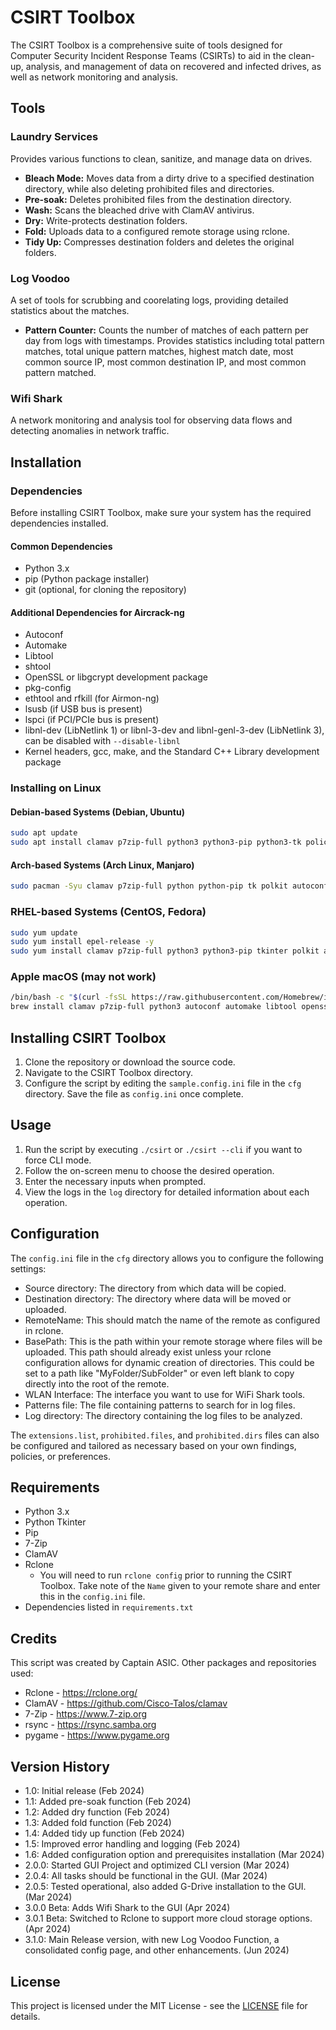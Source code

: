 # CSIRT Toolbox

The CSIRT Toolbox is a comprehensive suite of tools designed for Computer Security Incident Response Teams (CSIRTs) to aid in the clean-up, analysis, and management of data on recovered and infected drives, as well as network monitoring and analysis.

## Tools

### Laundry Services
Provides various functions to clean, sanitize, and manage data on drives.

- **Bleach Mode:** Moves data from a dirty drive to a specified destination directory, while also deleting prohibited files and directories.
- **Pre-soak:** Deletes prohibited files from the destination directory.
- **Wash:** Scans the bleached drive with ClamAV antivirus.
- **Dry:** Write-protects destination folders.
- **Fold:** Uploads data to a configured remote storage using rclone.
- **Tidy Up:** Compresses destination folders and deletes the original folders.

### Log Voodoo
A set of tools for scrubbing and coorelating logs, providing detailed statistics about the matches.

- **Pattern Counter:** Counts the number of matches of each pattern per day from logs with timestamps. Provides statistics including total pattern matches, total unique pattern matches, highest match date, most common source IP, most common destination IP, and most common pattern matched.

### Wifi Shark
A network monitoring and analysis tool for observing data flows and detecting anomalies in network traffic.

## Installation

### Dependencies

Before installing CSIRT Toolbox, make sure your system has the required dependencies installed.

#### Common Dependencies

- Python 3.x
- pip (Python package installer)
- git (optional, for cloning the repository)

#### Additional Dependencies for Aircrack-ng

- Autoconf
- Automake
- Libtool
- shtool
- OpenSSL or libgcrypt development package
- pkg-config
- ethtool and rfkill (for Airmon-ng)
- lsusb (if USB bus is present)
- lspci (if PCI/PCIe bus is present)
- libnl-dev (LibNetlink 1) or libnl-3-dev and libnl-genl-3-dev (LibNetlink 3), can be disabled with `--disable-libnl`
- Kernel headers, gcc, make, and the Standard C++ Library development package

### Installing on Linux

   #### Debian-based Systems (Debian, Ubuntu)

   ```bash
   sudo apt update
   sudo apt install clamav p7zip-full python3 python3-pip python3-tk policykit-1 autoconf automake libtool shtool libssl-dev libnl-3-dev libnl-genl-3-dev ethtool rfkill lsusb lspci build-essential rclone -y
   ```

   #### Arch-based Systems (Arch Linux, Manjaro)
   ```bash
   sudo pacman -Syu clamav p7zip-full python python-pip tk polkit autoconf automake libtool shtool openssl libnl ethtool rfkill usbutils pciutils base-devel rclone --noconfirm
   ```
   ### RHEL-based Systems (CentOS, Fedora)
   ```bash
   sudo yum update
   sudo yum install epel-release -y
   sudo yum install clamav p7zip-full python3 python3-pip tkinter polkit autoconf automake libtool shtool openssl-devel libnl3-devel ethtool rfkill usbutils pciutils gcc-c++ rclone -y
   ```

### Apple macOS (may not work)
   ```bash
   /bin/bash -c "$(curl -fsSL https://raw.githubusercontent.com/Homebrew/install/HEAD/install.sh)"
   brew install clamav p7zip-full python3 autoconf automake libtool openssl shtool pkg-config hwloc pcre sqlite3 libpcap cmocka rclone
   ```


## Installing CSIRT Toolbox
   1. Clone the repository or download the source code.
   2. Navigate to the CSIRT Toolbox directory.
   3. Configure the script by editing the `sample.config.ini` file in the `cfg` directory.
      Save the file as `config.ini` once complete.

## Usage

1. Run the script by executing `./csirt` or `./csirt --cli` if you want to force CLI mode.
2. Follow the on-screen menu to choose the desired operation.
3. Enter the necessary inputs when prompted.
4. View the logs in the `log` directory for detailed information about each operation.

## Configuration

The `config.ini` file in the `cfg` directory allows you to configure the following settings:

- Source directory: The directory from which data will be copied.
- Destination directory: The directory where data will be moved or uploaded.
- RemoteName: This should match the name of the remote as configured in rclone.
- BasePath: This is the path within your remote storage where files will be uploaded. This path should already exist unless your rclone configuration allows for dynamic creation of directories. This could be set to a path like "MyFolder/SubFolder" or even left blank to copy directly into the root of the remote.
- WLAN Interface: The interface you want to use for WiFi Shark tools.
- Patterns file: The file containing patterns to search for in log files.
- Log directory: The directory containing the log files to be analyzed.

The `extensions.list`, `prohibited.files`, and `prohibited.dirs` files can also be configured and tailored as necessary based on your own findings, policies, or preferences.

## Requirements

- Python 3.x
- Python Tkinter
- Pip
- 7-Zip
- ClamAV
- Rclone
   - You will need to run `rclone config` prior to running the CSIRT Toolbox. Take note of the `Name` given to your remote share and enter this in the `config.ini` file.
- Dependencies listed in `requirements.txt`

## Credits

This script was created by Captain ASIC.
Other packages and repositories used:
- Rclone - https://rclone.org/
- ClamAV - https://github.com/Cisco-Talos/clamav
- 7-Zip - https://www.7-zip.org
- rsync - https://rsync.samba.org
- pygame - https://www.pygame.org


## Version History

- 1.0: Initial release (Feb 2024)
- 1.1: Added pre-soak function (Feb 2024)
- 1.2: Added dry function (Feb 2024)
- 1.3: Added fold function (Feb 2024)
- 1.4: Added tidy up function (Feb 2024)
- 1.5: Improved error handling and logging (Feb 2024)
- 1.6: Added configuration option and prerequisites installation (Mar 2024)
- 2.0.0: Started GUI Project and optimized CLI version (Mar 2024)
- 2.0.4: All tasks should be functional in the GUI. (Mar 2024)
- 2.0.5: Tested operational, also added G-Drive installation to the GUI. (Mar 2024)
- 3.0.0 Beta: Adds Wifi Shark to the GUI (Apr 2024)
- 3.0.1 Beta: Switched to Rclone to support more cloud storage options. (Apr 2024)
- 3.1.0: Main Release version, with new Log Voodoo Function, a consolidated config page, and other enhancements. (Jun 2024)


## License

This project is licensed under the MIT License - see the [LICENSE](LICENSE) file for details.
